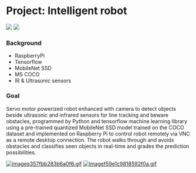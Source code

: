 # Project: Intelligent robot



<div>
<a href="https://gifyu.com/image/SHiIh"><img src="https://s8.gifyu.com/images/imagee81f58390eec4343.gif" border="0"/></a>
<a href="https://gifyu.com/image/SHi7o"><img src="https://s8.gifyu.com/images/detcce34c84e2111fe0.gif" border="0"/></a>
</div>


### Background

* RaspberryPi 
* Tensorflow
* MobileNet SSD 
* MS COCO 
* IR & Ultrasonic sensors

### Goal

Servo motor powerized robot enhanced with camera to detect objects beside ultrasonic and infrared sensors for line tracking and beware obstacles, programmed by Python and tensorflow machine learning library using a pre-trained quantized MobileNet SSD model trained on the COCO dataset and implemented on Raspberry Pi to control robot remotely via VNC as a remote desktop connection. The robot walks through and avoids obstacles  and classifies seen objects in real-time and grades the prediction possibilities.

<a href="https://gifyu.com/image/SHC4K"><img src="https://s8.gifyu.com/images/imagee357fbb283b6a0f6.md.gif" alt="imagee357fbb283b6a0f6.gif" border="0" /></a>
<a href="https://gifyu.com/image/SHC4H"><img src="https://s8.gifyu.com/images/imagef59e1c9818592f0a.md.gif" alt="imagef59e1c9818592f0a.gif" border="0" /></a>

